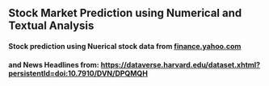 ## Stock Market Prediction using Numerical and Textual Analysis
#### Stock prediction using Nuerical stock data from [finance.yahoo.com](https://finance.yahoo.com/)
#### and News Headlines from: https://dataverse.harvard.edu/dataset.xhtml?persistentId=doi:10.7910/DVN/DPQMQH
